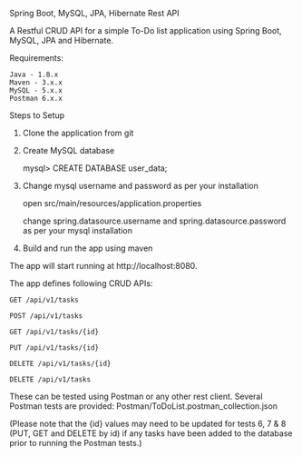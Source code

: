 Spring Boot, MySQL, JPA, Hibernate Rest API

A Restful CRUD API for a simple To-Do list application using Spring Boot, MySQL, JPA and Hibernate.

Requirements:

    Java - 1.8.x
    Maven - 3.x.x
    MySQL - 5.x.x
    Postman 6.x.x

Steps to Setup

1. Clone the application from git



2. Create MySQL database

	mysql> CREATE DATABASE user_data;

3. Change mysql username and password as per your installation

    open src/main/resources/application.properties

    change spring.datasource.username and spring.datasource.password as per your mysql installation

4. Build and run the app using maven

The app will start running at http://localhost:8080.

The app defines following CRUD APIs:

	GET /api/v1/tasks

	POST /api/v1/tasks

	GET /api/v1/tasks/{id}

	PUT /api/v1/tasks/{id}

	DELETE /api/v1/tasks/{id}
    
    DELETE /api/v1/tasks

These can be tested using Postman or any other rest client. Several Postman tests are provided: Postman/ToDoList.postman_collection.json

(Please note that the {id} values may need to be updated for tests 6, 7 & 8 (PUT, GET and DELETE by id) if any tasks have been added to the database prior to running the Postman tests.)
